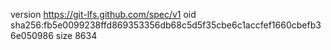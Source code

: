 version https://git-lfs.github.com/spec/v1
oid sha256:fb5e0099238ffd869353356db68c5d5f35cbe6c1accfef1660cbefb36e050986
size 8634
